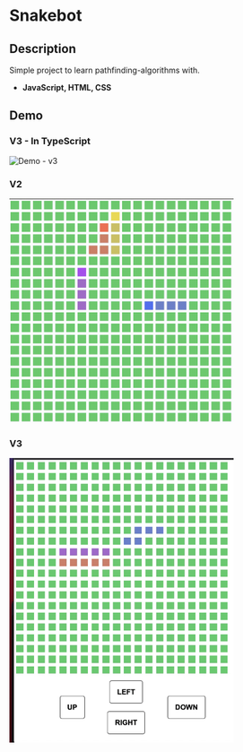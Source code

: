 # Snakebot

## Description
Simple project to learn pathfinding-algorithms with.

- **JavaScript, HTML, CSS**

## Demo
### V3 - In TypeScript
<img src="screens/demo-v3.gif" alt="Demo - v3" width="400"/>

### V2
<img src="screens/demo-v2.gif" alt="Demo - v2" width="400"/>

### V3
<img src="screens/demo.gif" alt="Demo - v1" width="400"/>
